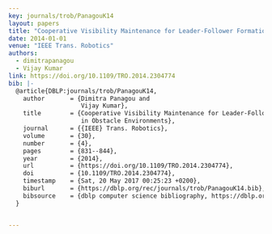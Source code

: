 ```yaml
---
key: journals/trob/PanagouK14
layout: papers
title: "Cooperative Visibility Maintenance for Leader-Follower Formations in Obstacle Environments."
date: 2014-01-01
venue: "IEEE Trans. Robotics"
authors:
  - dimitrapanagou
  - Vijay Kumar
link: https://doi.org/10.1109/TRO.2014.2304774
bib: |-
  @article{DBLP:journals/trob/PanagouK14,
    author       = {Dimitra Panagou and
                    Vijay Kumar},
    title        = {Cooperative Visibility Maintenance for Leader-Follower Formations
                    in Obstacle Environments},
    journal      = {{IEEE} Trans. Robotics},
    volume       = {30},
    number       = {4},
    pages        = {831--844},
    year         = {2014},
    url          = {https://doi.org/10.1109/TRO.2014.2304774},
    doi          = {10.1109/TRO.2014.2304774},
    timestamp    = {Sat, 20 May 2017 00:25:23 +0200},
    biburl       = {https://dblp.org/rec/journals/trob/PanagouK14.bib},
    bibsource    = {dblp computer science bibliography, https://dblp.org}
  }


---
```

